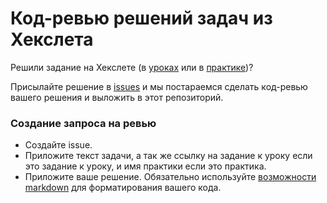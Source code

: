# Код-ревью решений задач из Хекслета

Решили задание на Хекслете (в [уроках](https://ru.hexlet.io/courses) или в [практике](https://ru.hexlet.io/challenges))?

Присылайте решение в [issues](https://github.com/Hexlet/code-reviews/issues)
и мы постараемся сделать код-ревью вашего решения и выложить в этот репозиторий.

### Создание запроса на ревью

* Создайте issue.
* Приложите текст задачи, а так же ссылку на задание к уроку если это задание к уроку, и имя
  практики если это практика.
* Приложите ваше решение. Обязательно используйте
  [возможности markdown](https://guides.github.com/features/mastering-markdown/) для форматирования вашего кода.
